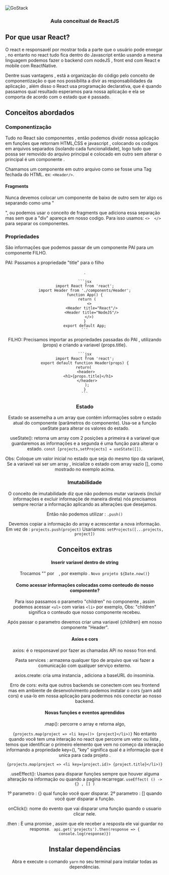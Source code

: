 <img alt="GoStack" src="https://storage.googleapis.com/golden-wind/bootcamp-gostack/header-desafios.png" />

<h3 align="center">
  Aula conceitual de ReactJS
</h3>

## Por que usar React?

O react e responsavél por mostrar toda a parte que o usuário pode enxegar , 
no entanto no react tudo fica dentro do Javascript então usando 
a mesma linguagem podemos fazer o backend com nodeJS , front end com React 
e mobile com ReactNative.

Dentre suas vantagens , está a organização do código pelo conceito de componentização 
o que nos possibilita a divir as responsabilidades da aplicação , além disso 
o React usa programação declarativa, que é quando passamos qual resultado esperamos 
para nossa aplicação e ela se comporta de acordo com o estado que é passado. 


## Conceitos abordados

### Componentização
Tudo no React são componentes , então podemos dividir nossa aplicação  em funções que retornam HTML,CSS e javascript 
, colocando os codigos em arquivos separados (isolando cada funcionalidade),
 logo tudo que possa ser removido do arquivo principal e colocado em outro
sem alterar o principal é um componente . 

Chamamos um componente em outro arquivo como se fosse uma Tag fechada do HTML.
ex: `<Header/>`.

#### Fragments
Nunca devemos colocar um componente de baixo de outro sem ter algo os separando como uma "<div>",
ou podemos usar o conceito de fragments que adiciona essa separação mas sem que a "div" apareça
em nosso codigo. Para isso usamos: `<>  </>` para separar os componentes. 

### Propriedades
São informações que podemos passar de um componente PAI para um componente FILHO. 

PAI: Passamos a propriedade "title" para o filho <Header/> .

    ```jsx
    import React from 'react';
    import Header from './components/Header';
    function App() {
	  return (
	    <>
	      <Header title="React"/>
	      <Header title="NodeJS"/>
	    </>)
	}
    export default App;
    ```
FILHO: Precisamos importar as propriedades passadas do PAI , utilizando (props) e criando a variavel {props.title}.

    ```jsx
    import React from 'react';
    export default function Header(props) {
    return( 
      <header> 
        <h1>{props.title}</h1> 
      </header>
      );
    }
    ```

### Estado 
Estado se assemelha a um array que contém informações sobre o estado atual do componente (parâmetros do componente). 
Usa-se a função useState para alterar os valores do estado. 

useState(): retorna um array com 2 posições a primeira é a variavel que guardaremos as informações e a segunda é uma função para alterar o estado. 
`const [projects,setProjects] = useState([])`.

Obs: Coloque um valor inicial no estado que seja do mesmo tipo da variavel, 
Se a variavel vai ser um array , inicialize o estado com array vazio [], como mostrado no exemplo acima.



### Imutabilidade
 O conceito de imutabilidade diz que não podemos mutar variaveis (incluir informações e excluir informaçõe de maneira direta) nós precisamos sempre recriar a informação aplicando as alterações que desejamos.

Então não podemos utilizar :
`.push()`

Devemos copiar a informação  do array e acrescentar a nova informação.
Em vez de : `projects.push(project)`
Usariamos: `setProjects([...projects, project])`


## Conceitos extras

#### Inserir variavel dentro de string

Trocamos "" por ` ` , por exemplo .
`Novo projeto ${Date.now()}`


#### Como acessar informações colocadas como conteudo do nosso componente? 

Para isso passamos o parametro "children" no componente , assim podemos acessar `<ul>` com varias `<li>` por exemplo, 
Obs: "children" significa o conteudo que  nosso componente recebeu.

Após passar o parametro devemos criar uma variavel {children} em nosso componente "Header".  


#### Axios e cors

axios: é o responsavel por fazer as chamadas APi no nosso fron end. 

Pasta services :  armazena qualquer tipo de arquivo que vai fazer a comunicação
com qualquer serviço externo. 

axios.create: cria uma instancia  , adiciona a baseURL do insominia.

Erro de cors: evita que outros backends se conectem com seu frontend 
mas em ambiente de desenvolvimento podemos instalar o cors (yarn add cors)
e usa-lo em nossa aplicação para podermos nós conectar ao nosso backend.

#### Novas funções e eventos aprendidos

.map(): percorre o array e retorna algo,

`{projects.map(project => <li key=()> {project}</li>)}` 
No entanto quando você tem uma interação no react que percorre um vetor ou lista , temos que  identificar
o primeiro elemento que vem no começo da interação informando a propriedade key=(), 
"key" significa qual é a informação que é unica para cada projeto .

`{projects.map(project => <li key=(project.id)> {project.title}</li>)}`

.useEffect(): Usamos para disparar funções sempre que houver alguma alteração na informação
ou quando a pagina recarregar.
`useEffect( () -> {} , [] )`

1º parametro : {} qual função você quer disparar.
2º parametro : [] quando você quer disparar a função.

onClick(): nome do evento que vai disparar uma função quando o usuario clicar nele.

.then : È uma promise , assim que ele receber a resposta ele vai guardar no response.
` api.get('projects').then(response => { console.log(response)})`



## Instalar dependências

Abra e execute o comando `yarn` no seu terminal para instalar todas as dependências.
